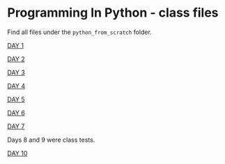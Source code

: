 # Programming In Python - class files

Find all files under the ```python_from_scratch``` folder.

[DAY 1](https://github.com/BALaka-18/Programming-In-Python---class-files/blob/main/python_from_scratch/Day_1_data_structures.py)

[DAY 2](https://github.com/BALaka-18/Programming-In-Python---class-files/blob/main/python_from_scratch/Day_2_data_structures2.py)

[DAY 3](https://github.com/BALaka-18/Programming-In-Python---class-files/blob/main/python_from_scratch/Day_3_coding_problems.py)

[DAY 4](https://github.com/BALaka-18/Programming-In-Python---class-files/blob/main/python_from_scratch/Day_4_data_structures_and_loops.py)

[DAY 5](https://github.com/BALaka-18/Programming-In-Python---class-files/blob/main/python_from_scratch/Day_5_functions.py)

[DAY 6](https://github.com/BALaka-18/Programming-In-Python---class-files/blob/main/python_from_scratch/Day_6_functions_coding_problems.py)

[DAY 7](https://github.com/BALaka-18/Programming-In-Python---class-files/blob/main/python_from_scratch/Day_7_functions_contd.py)

Days 8 and 9 were class tests.

[DAY 10](https://github.com/BALaka-18/Programming-In-Python---class-files/blob/main/python_from_scratch/Day_10_OOP.py)
